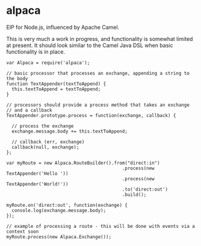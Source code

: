 alpaca
======

EIP for Node.js, influenced by Apache Camel.

This is very much a work in progress, and functionality is somewhat limited at present. It should look similar to the Camel Java DSL when basic functionality 
is in place.

```
var Alpaca = require('alpaca');

// basic processor that processes an exchange, appending a string to the body
function TextAppender(textToAppend) {
  this.textToAppend = textToAppend;
}

// processors should provide a process method that takes an exchange
// and a callback
TextAppender.prototype.process = function(exchange, callback) {

  // process the exchange
  exchange.message.body += this.textToAppend;

  // callback (err, exchange)
  callback(null, exchange);
};

var myRoute = new Alpaca.RouteBuilder().from("direct:in")
                                           .process(new TextAppender('Hello '))
                                           .process(new TextAppender('World!'))
                                           .to('direct:out')
                                           .build();

myRoute.on('direct:out', function(exchange) {
  console.log(exchange.message.body);
});

// example of processing a route - this will be done with events via a context soon
myRoute.process(new Alpaca.Exchange());
```
